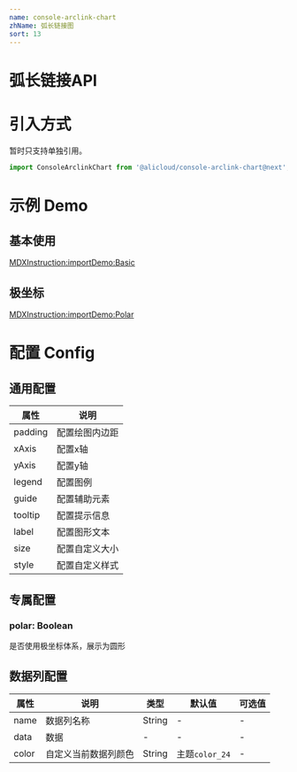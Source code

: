 ```yaml
---
name: console-arclink-chart
zhName: 弧长链接图
sort: 13
---
```


# 弧长链接API

# 引入方式

暂时只支持单独引用。
```javascript
import ConsoleArclinkChart from '@alicloud/console-arclink-chart@next';
```

# 示例 Demo

## 基本使用

[MDXInstruction:importDemo:Basic](./demo/Basic.tsx)

## 极坐标

[MDXInstruction:importDemo:Polar](./demo/Polar.tsx)

# 配置 Config

## 通用配置
| 属性 | 说明 |
| --- | --- |
| padding | 配置绘图内边距 |
| xAxis | 配置x轴 |
| yAxis | 配置y轴 |
| legend | 配置图例 |
| guide | 配置辅助元素 |
| tooltip | 配置提示信息 |
| label | 配置图形文本 |
| size | 配置自定义大小 |
| style | 配置自定义样式 |

## 专属配置

### polar: Boolean
是否使用极坐标体系，展示为圆形

## 数据列配置

| 属性 | 说明 | 类型 | 默认值 | 可选值 |
| --- | --- | --- | --- | --- |
| name | 数据列名称 | String | - | - |
| data | 数据 | - | - | - |
| color | 自定义当前数据列颜色 | String | 主题`color_24` | - |
